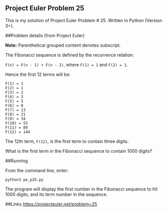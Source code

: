 ## Project Euler Problem 25
This is my solution of Project Euler Problem # 25. Written in Python (Version 3+).

##Problem details (from Project Euler)

**Note:** Parenthetical grouped content denotes subscript.
  
The Fibonacci sequence is defined by the recurrence relation:

`F(n) = F(n - 1) + F(n - 2)`, where `F(1) = 1` and `F(2) = 1`.

Hence the first 12 terms will be:

```
F(1) = 1
F(2) = 1
F(3) = 2
F(4) = 3
F(5) = 5
F(6) = 8
F(7) = 13
F(8) = 21
F(9) = 34
F(10) = 55
F(11) = 89
F(12) = 144
```

The 12th term, `F(12)`, is the first term to contain three digits.

What is the first term in the Fibonacci sequence to contain 1000 digits?

##Running

From the command line, enter:

`python3 pe_p25.py`

The program will display the first number in the Fibonacci sequence to hit 1000 digits, and its term number in the sequence.

##Links
https://projecteuler.net/problem=25
